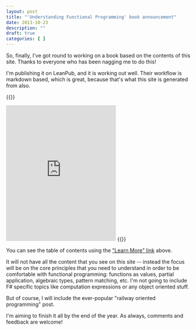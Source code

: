 ```yaml
---
layout: post
title: "'Understanding Functional Programming' book announcement"
date: 2013-10-23
description: ""
draft: true
categories: [ ]
---
```



So, finally, I've got round to working on a book based on the contents of this site.  Thanks to everyone who has been nagging me to do this!

I'm publishing it on LeanPub, and it is working out well. Their workflow is markdown based, which is great, because that's what this site is generated from also.

{{<rawtable>}}
<iframe style="" width="300" height="370" src="https://leanpub.com/understandingfunctionalprogramming/embed" frameborder="0" allowtransparency="true"></iframe>
{{</rawtable>}}

You can see the table of contents using the ["Learn More" link](https://leanpub.com/understandingfunctionalprogramming?utm_campaign=understandingfunctionalprogramming) above.

It will not have all the content that you see on this site -- instead the focus will be on the core principles that you need to understand in order to be comfortable with functional programming: functions as values, partial application, algebraic types, pattern matching, etc.  I'm not going to include F# specific topics like computation expressions or any object oriented stuff.

But of course, I will include the ever-popular "railway oriented programming" post.

I'm aiming to finish it all by the end of the year.  As always, comments and feedback are welcome!

